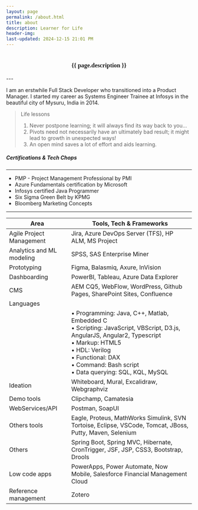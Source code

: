 ```yaml
---
layout: page
permalink: /about.html
title: about
description: Learner for Life
header-img: 
last-updated: 2024-12-15 21:01 PM
---
```

<h1></h1>
<h3 class="mx-auto" style="font-family:Courgette; text-align: center">{{ page.description }}</h3>
---

I am an erstwhile Full Stack Developer who transitioned into a Product Manager. I started my career as Systems Engineer Trainee at Infosys in the beautiful city of Mysuru, India in 2014.

> Life lessons
> 1. Never postpone learning; it will always find its way back to you...
> 2. Pivots need not necessarily have an ultimately bad result; it might lead to growth in unexpected ways!
> 3. An open mind saves a lot of effort and aids learning.

##### Certifications & Tech Chops
---
* PMP - Project Management Professional by PMI
* Azure Fundamentals certification by Microsoft
* Infosys certified Java Programmer
* Six Sigma Green Belt by KPMG
* Bloomberg Marketing Concepts

---

| Area | Tools, Tech & Frameworks |
|------|-------------------------|
| Agile Project Management  | Jira, Azure DevOps Server (TFS), HP ALM, MS Project|
| Analytics and ML modeling  | SPSS, SAS Enterprise Miner|
| Prototyping | Figma, Balasmiq, Axure, InVision |
| Dashboarding | PowerBI, Tableau, Azure Data Explorer |
| CMS | AEM CQ5, WebFlow, WordPress, Github Pages, SharePoint Sites, Confluence |
| Languages | |
| |• Programming: Java, C++, Matlab, Embedded C <br> • Scripting: JavaScript, VBScript, D3.js, AngularJS, Angular2, Typescript <br> • Markup: HTML5 <br> • HDL: Verilog <br> • Functional: DAX <br> • Command: Bash script <br> • Data querying: SQL, KQL, MySQL |
| Ideation | Whiteboard, Mural, Excalidraw, Webgraphviz |
| Demo tools | Clipchamp, Camatesia |
| WebServices/API | Postman, SoapUI |
| Others tools | Eagle, Proteus, MathWorks Simulink, SVN Tortoise, Eclipse, VSCode, Tomcat, JBoss, Putty, Maven, Selenium |
| Others | Spring Boot, Spring MVC, Hibernate, CronTrigger, JSF, JSP, CSS3, Bootstrap, Drools |
| Low code apps | PowerApps, Power Automate, Now Mobile, Salesforce Financial Management Cloud |
| Reference management | Zotero |
